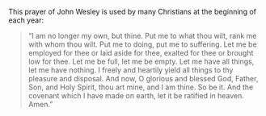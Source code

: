 This prayer of John Wesley is used by many Christians at the beginning of each year: 

> “I am no longer my own, but thine. Put me to what thou wilt, rank me with whom thou wilt. Put me to doing, put me to suffering. Let me be employed for thee or laid aside for thee, exalted for thee or brought low for thee. Let me be full, let me be empty. Let me have all things, let me have nothing. I freely and heartily yield all things to thy pleasure and disposal. And now, O glorious and blessed God, Father, Son, and Holy Spirit, thou art mine, and I am thine. So be it. And the covenant which I have made on earth, let it be ratified in heaven. Amen.”
